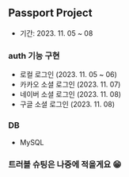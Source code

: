 ## Passport Project 
- 기간: 2023. 11. 05 ~ 08

### auth 기능 구현
- 로컬 로그인 (2023. 11. 05 ~ 06)
- 카카오 소셜 로그인 (2023. 11. 07)
- 네이버 소셜 로그인 (2023. 11. 08)
- 구글 소셜 로그인 (2023. 11. 08)

### DB

- MySQL

### 트러블 슈팅은 나중에 적을게요 😁